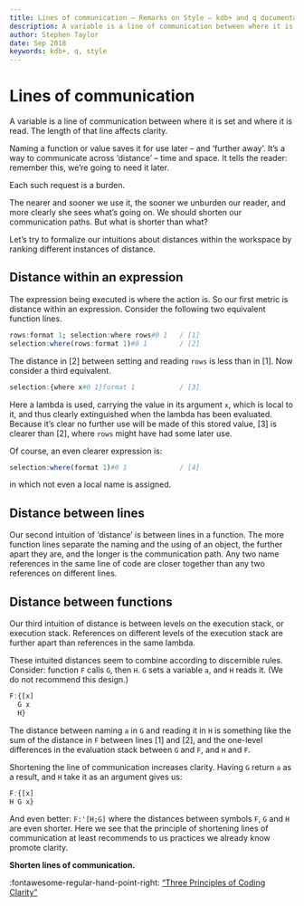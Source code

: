 ```yaml
---
title: Lines of communication – Remarks on Style – kdb+ and q documentation
description: A variable is a line of communication between where it is set and where it is read. The length of that line affects clarity. 
author: Stephen Taylor
date: Sep 2018
keywords: kdb+, q, style
---
```

# Lines of communication


A variable is a line of communication between where it is set and where it is read. The length of that line affects clarity. 

Naming a function or value saves it for use later – and ‘further away’. It’s a way to communicate across ‘distance’ – time and space. It tells the reader: remember this, we’re going to need it later. 

Each such request is a burden.

The nearer and sooner we use it, the sooner we unburden our reader, and more clearly she sees what’s going on. We should shorten our communication paths. But what is shorter than what?

Let’s try to formalize our intuitions about distances within the workspace by ranking different instances of distance.


## Distance within an expression

The expression being executed is where the action is. So our first metric is distance within an expression. Consider the following two equivalent function lines.

```q
rows:format 1; selection:where rows#0 1   / [1]
selection:where(rows:format 1)#0 1        / [2]
```

The distance in [2] between setting and reading `rows` is less than in [1]. Now consider a third equivalent.

```q
selection:{where x#0 1}format 1           / [3]
```

Here a lambda is used, carrying the value in its argument `x`, which is local to it, and thus clearly extinguished when the lambda has been evaluated. Because it’s clear no further use will be made of this stored value, [3] is clearer than [2], where `rows` might have had some later use.

Of course, an even clearer expression is:

```q
selection:where(format 1)#0 1             / [4]
```

in which not even a local name is assigned.


## Distance between lines

Our second intuition of ‘distance’ is between lines in a function. The more function lines separate the naming and the using of an object, the further apart they are, and the longer is the communication path. Any two name references in the same line of code are closer together than any two references on different lines.


## Distance between functions

Our third intuition of distance is between levels on the execution stack, or execution stack. References on different levels of the execution stack are further apart than references in the same lambda.

These intuited distances seem to combine according to discernible rules. Consider: function `F` calls `G`, then `H`. `G` sets a variable `a`, and `H` reads it. (We do not recommend this design.)

```q
F:{[x]
  G x
  H}
```

The distance between naming `a` in `G` and reading it in `H` is something like the sum of the distance in `F` between lines [1] and [2], and the one-level differences in the evaluation stack between `G` and `F`, and `H` and `F`.

Shortening the line of communication increases clarity. Having `G` return `a` as a result, and `H` take it as an argument gives us:

```q
F:{[x]
H G x}
```

And even better: `F:'[H;G]` where the distances between symbols `F`, `G` and `H` are even shorter. Here we see that the principle of shortening lines of communication at least recommends to us practices we already know promote clarity.

**Shorten lines of communication.**


:fontawesome-regular-hand-point-right:
[“Three Principles of Coding Clarity”](http://archive.vector.org.uk/art10009750)
